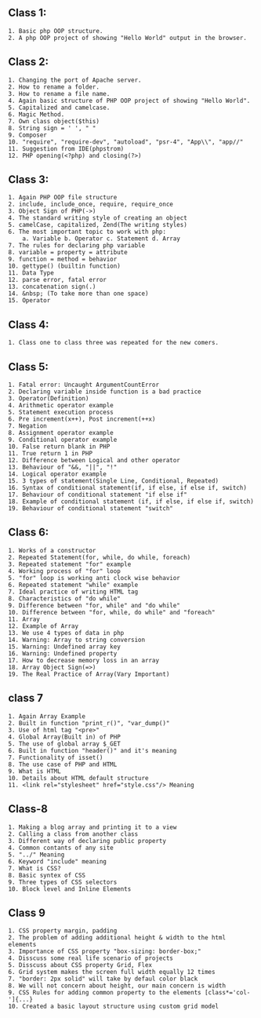 ## **Class 1:**

    1. Basic php OOP structure.
    2. A php OOP project of showing "Hello World" output in the browser.

## **Class 2:**

    1. Changing the port of Apache server.
    2. How to rename a folder.
    3. How to rename a file name.
    4. Again basic structure of PHP OOP project of showing "Hello World".
    5. Capitalized and camelcase.
    6. Magic Method.
    7. Own class object($this)
    8. String sign = ' ', " "
    9. Composer
    10. "require", "require-dev", "autoload", "psr-4", "App\\", "app//"
    11. Suggestion from IDE(phpstrom)
    12. PHP opening(<?php) and closing(?>) 

## **Class 3:**

    1. Again PHP OOP file structure
    2. include, include_once, require, require_once
    3. Object Sign of PHP(->)
    4. The standard writing style of creating an object
    5. camelCase, capitalized, Zend(The writing styles)
    6. The most important topic to work with php: 
        a. Variable b. Operator c. Statement d. Array
    7. The rules for declaring php variable 
    8. variable = property = attribute
    9. function = method = behavior
    10. gettype() (builtin function)
    11. Data Type
    12. parse error, fatal error
    13. concatenation sign(.)
    14. &nbsp; (To take more than one space)
    15. Operator

## **Class 4:**

    1. Class one to class three was repeated for the new comers.
    
## **Class 5:**

    1. Fatal error: Uncaught ArgumentCountError
    2. Declaring variable inside function is a bad practice
    3. Operator(Definition)
    4. Arithmetic operator example 
    5. Statement execution process 
    6. Pre increment(x++), Post increment(++x)
    7. Negation
    8. Assignment operator example 
    9. Conditional operator example 
    10. False return blank in PHP
    11. True return 1 in PHP
    12. Difference between Logical and other operator
    13. Behaviour of "&&, "||", "!" 
    14. Logical operator example 
    15. 3 types of statement(Single Line, Conditional, Repeated)
    16. Syntax of conditional statement(if, if else, if else if, switch)
    17. Behaviour of conditional statement "if else if"
    18. Example of conditional statement (if, if else, if else if, switch)
    19. Behaviour of conditional statement "switch"
    
## **Class 6:**

    1. Works of a constructor
    2. Repeated Statement(for, while, do while, foreach)
    3. Repeated statement "for" example
    4. Working process of "for" loop
    5. "for" loop is working anti clock wise behavior
    6. Repeated statement "while" example
    7. Ideal practice of writing HTML tag
    8. Characteristics of "do while"
    9. Difference between "for, while" and "do while"
    10. Difference between "for, while, do while" and "foreach"
    11. Array
    12. Example of Array
    13. We use 4 types of data in php
    14. Warning: Array to string conversion
    15. Warning: Undefined array key
    16. Warning: Undefined property
    17. How to decrease memory loss in an array 
    18. Array Object Sign(=>)
    19. The Real Practice of Array(Vary Important)
    
## **class 7**

    1. Again Array Example
    2. Built in function "print_r()", "var_dump()"
    3. Use of html tag "<pre>"
    4. Global Array(Built in) of PHP
    5. The use of global array $_GET 
    6. Built in function "header()" and it's meaning
    7. Functionality of isset() 
    8. The use case of PHP and HTML
    9. What is HTML
    10. Details about HTML default structure 
    11. <link rel="stylesheet" href="style.css"/> Meaning

## **Class-8**

    1. Making a blog array and printing it to a view
    2. Calling a class from another class
    3. Different way of declaring public property
    4. Common contants of any site
    5. "../" Meaning
    6. Keyword "include" meaning
    7. What is CSS?
    8. Basic syntex of CSS
    9. Three types of CSS selectors
    10. Block level and Inline Elements

## **Class 9**

    1. CSS property margin, padding
    2. The problem of adding additional height & width to the html elements
    3. Importance of CSS property "box-sizing: border-box;"
    4. Disscuss some real life scenario of projects
    5. Disscuss about CSS property Grid, Flex
    6. Grid system makes the screen full width equally 12 times
    7. "border: 2px solid" will take by defaul color black
    8. We will not concern about height, our main concern is width
    9. CSS Rules for adding common property to the elements [class*='col-']{...}
    10. Created a basic layout structure using custom grid model


